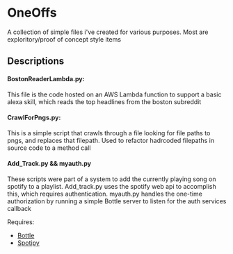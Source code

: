 # OneOffs

A collection of simple files i've created for various purposes. Most are exploritory/proof of concept style items

## Descriptions
#### BostonReaderLambda.py:

This file is the code hosted on an AWS Lambda function to support a basic alexa skill, which reads the top headlines from the boston subreddit

#### CrawlForPngs.py:
This is a simple script that crawls through a file looking for file paths to pngs, and replaces that filepath. Used to refactor hadrcoded filepaths in source code to a method call

#### Add_Track.py && myauth.py
These scripts were part of a system to add the currently playing song on spotify to a playlist. Add_track.py uses the spotify web api to accomplish this, which requires authentication. myauth.py handles the one-time authorization by running a simple Bottle server to listen for the auth services callback

Requires:
  - [Bottle](https://bottlepy.org/docs/dev/)
  - [Spotipy](https://spotipy.readthedocs.io/en/latest/)

